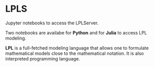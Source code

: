 # LPLS
Jupyter notebooks to access the LPLServer.

Two notebooks are availabe for **Python** and for **Julia** to access LPL modeling.

**LPL** is a full-fetched modeling language that allows one to formulate mathematical models
close to the mathematical notation. It is also interpreted programming language.
